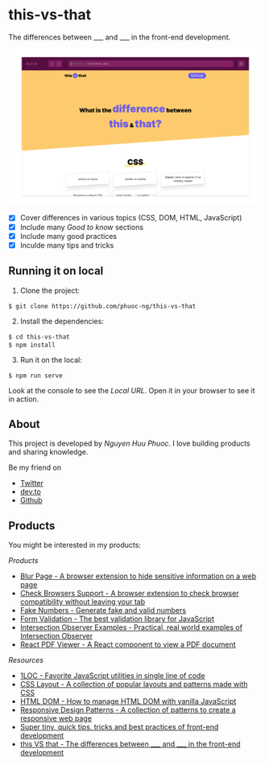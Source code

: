 # this-vs-that

The differences between ___ and ___ in the front-end development.

![this-vs-that](public/assets/screenshot.png)

* [x] Cover differences in various topics (CSS, DOM, HTML, JavaScript)
* [x] Include many _Good to know_ sections
* [x] Include many good practices
* [x] Inculde many tips and tricks

## Running it on local

1. Clone the project:

```shell
$ git clone https://github.com/phuoc-ng/this-vs-that
```

2. Install the dependencies:

```console
$ cd this-vs-that
$ npm install
```

3. Run it on the local:

```console
$ npm run serve
```

Look at the console to see the _Local URL_. Open it in your browser to see it in action.

## About

This project is developed by _Nguyen Huu Phuoc_. I love building products and sharing knowledge.

Be my friend on
* [Twitter](https://twitter.com/nghuuphuoc)
* [dev.to](https://dev.to/phuocng)
* [Github](https://github.com/phuoc-ng)

## Products

You might be interested in my products:

_Products_
* [Blur Page - A browser extension to hide sensitive information on a web page](https://blur.page)
* [Check Browsers Support - A browser extension to check browser compatibility without leaving your tab](https://checkbrowsers.support)
* [Fake Numbers - Generate fake and valid numbers](https://fakenumbers.io)
* [Form Validation - The best validation library for JavaScript](https://formvalidation.io)
* [Intersection Observer Examples - Practical, real world examples of Intersection Observer](https://intersectionobserver.io)
* [React PDF Viewer - A React component to view a PDF document](https://react-pdf-viewer.dev)

_Resources_
* [1LOC - Favorite JavaScript utilities in single line of code](https://1loc.dev)
* [CSS Layout - A collection of popular layouts and patterns made with CSS](https://csslayout.io)
* [HTML DOM - How to manage HTML DOM with vanilla JavaScript](https://htmldom.dev)
* [Responsive Design Patterns - A collection of patterns to create a responsive web page](https://responsive.page)
* [Super tiny, quick tips, tricks and best practices of front-end development](https://getfrontend.tips)
* [this VS that - The differences between ___ and ___ in the front-end development](https://thisthat.dev)